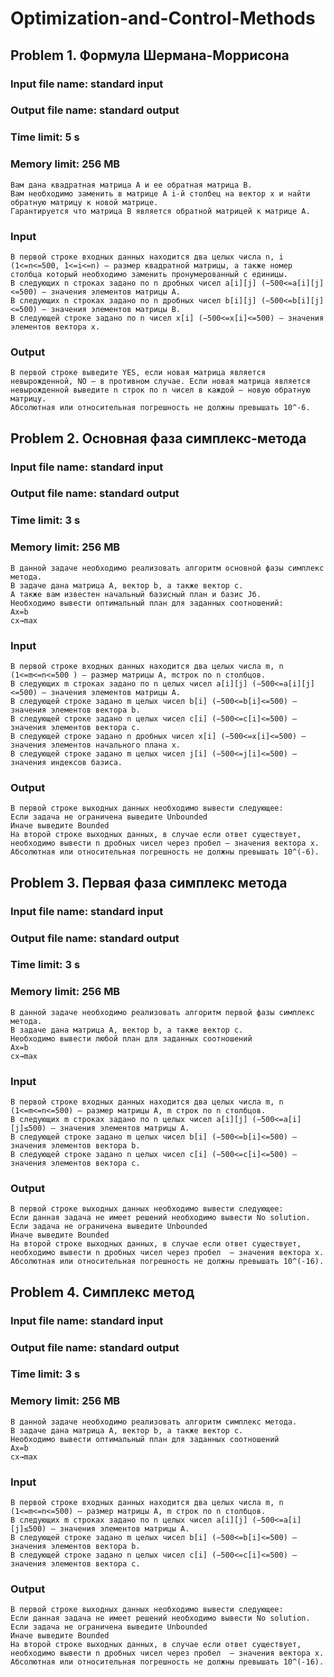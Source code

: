 # Optimization-and-Control-Methods


## Problem 1. Формула Шермана-Моррисона
### Input file name: standard input
### Output file name: standard output
### Time limit: 5 s
### Memory limit: 256 MB

```
Вам дана квадратная матрица A и ее обратная матрица B.
Вам необходимо заменить в матрице A i-й столбец на вектор x и найти обратную матрицу к новой матрице.
Гарантируется что матрица B является обратной матрицей к матрице A.
```

### Input
```
В первой строке входных данных находится два целых числа n, i (1<=n<=500, 1<=i<=n) — размер квадратной матрицы, а также номер столбца который необходимо заменить пронумерованный с единицы.
В следующих n строках задано по n дробных чисел a[i][j] (−500<=a[i][j]<=500) — значения элементов матрицы A.
В следующих n строках задано по n дробных чисел b[i][j] (−500<=b[i][j]<=500) — значения элементов матрицы B.
В следующей строке задано по n чисел x[i]​ (−500<=x[i]<=500) — значения элементов вектора x.
```

### Output
```
В первой строке выведите YES, если новая матрица является невырожденной, NO — в противном случае. Если новая матрица является невырожденной выведите n строк по n чисел в каждой — новую обратную матрицу.
Абсолютная или относительная погрешность не должны превышать 10^-6.
```


## Problem 2. Основная фаза симплекс-метода
### Input file name: standard input
### Output file name: standard output
### Time limit: 3 s
### Memory limit: 256 MB

```
В данной задаче необходимо реализовать алгоритм основной фазы симплекс метода.
В задаче дана матрица A, вектор b, а также вектор c.
А также вам известен начальный базисный план и базис Jб​.
Необходимо вывести оптимальный план для заданных соотношений:
Ax=b
cx→max⁡

```



### Input

```
В первой строке входных данных находится два целых числа m, n (1<=m<=n<=500 ) — размер матрицы A, mстрок по n столбцов.
В следующих m строках задано по n целых чисел a[i][j] (−500<=a[i][j]<=500) — значения элементов матрицы A.
В следующей строке задано m целых чисел b[i] (−500<=b[i]<=500) — значения элементов вектора b.
В следующей строке задано n целых чисел c[i]​ (−500<=c[i]<=500) — значения элементов вектора c.
В следующей строке задано n дробных чисел x[i] (−500<=x[i]<=500) — значения элементов начального плана x.
В следующей строке задано m целых чисел j[i] ​(−500<=j[i]<=500) — значения индексов базиса.
```

### Output

```
В первой строке выходных данных необходимо вывести следующее:
Если задача не ограничена выведите Unbounded
Иначе выведите Bounded
На второй строке выходных данных, в случае если ответ существует, необходимо вывести n дробных чисел через пробел — значения вектора x.
Абсолютная или относительная погрешность не должны превышать 10^(-6).
```



## Problem 3. Первая фаза симплекс метода
### Input file name: standard input
###  Output file name: standard output
### Time limit: 3 s
### Memory limit: 256 MB

```
В данной задаче необходимо реализовать алгоритм первой фазы симплекс метода.
В задаче дана матрица A, вектор b, а также вектор c.
Необходимо вывести любой план для заданных соотношений
Ax=b
cx→max⁡
```

### Input

```
В первой строке входных данных находится два целых числа m, n (1<=m<=n<=500) — размер матрицы A, m строк по n столбцов.
В следующих m строках задано по n целых чисел a[i][j] (−500<=a[i][j]≤500) — значения элементов матрицы A.
В следующей строке задано m целых чисел b[i]​ (−500<=b[i]<=500) — значения элементов вектора b.
В следующей строке задано n целых чисел c[i] (−500<=c[i]<=500) — значения элементов вектора c.
```

### Output

```
В первой строке выходных данных необходимо вывести следующее:
Если данная задача не имеет решений необходимо вывести No solution.
Если задача не ограничена выведите Unbounded
Иначе выведите Bounded
На второй строке выходных данных, в случае если ответ существует, необходимо вывести n дробных чисел через пробел  — значения вектора x.
Абсолютная или относительная погрешность не должны превышать 10^(-16).
```




## Problem 4. Симплекс метод
### Input file name: standard input
###  Output file name: standard output
### Time limit: 3 s
### Memory limit: 256 MB

```
В данной задаче необходимо реализовать алгоритм симплекс метода.
В задаче дана матрица A, вектор b, а также вектор c.
Необходимо вывести оптимальный план для заданных соотношений
Ax=b
cx→max⁡
```

### Input

```
В первой строке входных данных находится два целых числа m, n (1<=m<=n<=500) — размер матрицы A, m строк по n столбцов.
В следующих m строках задано по n целых чисел a[i][j] (−500<=a[i][j]≤500) — значения элементов матрицы A.
В следующей строке задано m целых чисел b[i]​ (−500<=b[i]<=500) — значения элементов вектора b.
В следующей строке задано n целых чисел c[i] (−500<=c[i]<=500) — значения элементов вектора c.
```

### Output

```
В первой строке выходных данных необходимо вывести следующее:
Если данная задача не имеет решений необходимо вывести No solution.
Если задача не ограничена выведите Unbounded
Иначе выведите Bounded
На второй строке выходных данных, в случае если ответ существует, необходимо вывести n дробных чисел через пробел  — значения вектора x.
Абсолютная или относительная погрешность не должны превышать 10^(-16).
```